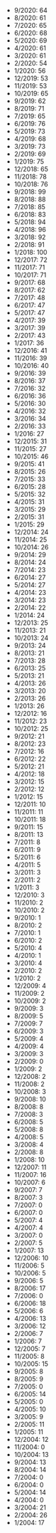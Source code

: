 *  9/2020: 64
*  8/2020: 61
*  7/2020: 65
*  6/2020: 68
*  5/2020: 69
*  4/2020: 61
*  3/2020: 61
*  2/2020: 54
*  1/2020: 56
*  12/2019: 53
*  11/2019: 53
*  10/2019: 65
*  9/2019: 62
*  8/2019: 71
*  7/2019: 65
*  6/2019: 76
*  5/2019: 73
*  4/2019: 68
*  3/2019: 73
*  2/2019: 69
*  1/2019: 75
*  12/2018: 65
*  11/2018: 78
*  10/2018: 76
*  9/2018: 99
*  8/2018: 88
*  7/2018: 85
*  6/2018: 83
*  5/2018: 94
*  4/2018: 96
*  3/2018: 92
*  2/2018: 91
*  1/2018: 100
*  12/2017: 72
*  11/2017: 71
*  10/2017: 71
*  9/2017: 68
*  8/2017: 62
*  7/2017: 48
*  6/2017: 47
*  5/2017: 47
*  4/2017: 39
*  3/2017: 39
*  2/2017: 43
*  1/2017: 36
*  12/2016: 41
*  11/2016: 39
*  10/2016: 40
*  9/2016: 39
*  8/2016: 37
*  7/2016: 32
*  6/2016: 36
*  5/2016: 30
*  4/2016: 32
*  3/2016: 34
*  2/2016: 33
*  1/2016: 27
*  12/2015: 31
*  11/2015: 27
*  10/2015: 46
*  9/2015: 41
*  8/2015: 26
*  7/2015: 33
*  6/2015: 28
*  5/2015: 32
*  4/2015: 31
*  3/2015: 29
*  2/2015: 31
*  1/2015: 29
*  12/2014: 24
*  11/2014: 25
*  10/2014: 26
*  9/2014: 29
*  8/2014: 24
*  7/2014: 23
*  6/2014: 27
*  5/2014: 27
*  4/2014: 23
*  3/2014: 23
*  2/2014: 22
*  1/2014: 24
*  12/2013: 25
*  11/2013: 21
*  10/2013: 24
*  9/2013: 24
*  8/2013: 21
*  7/2013: 28
*  6/2013: 25
*  5/2013: 21
*  4/2013: 26
*  3/2013: 20
*  2/2013: 26
*  1/2013: 26
*  12/2012: 16
*  11/2012: 23
*  10/2012: 25
*  9/2012: 21
*  8/2012: 23
*  7/2012: 16
*  6/2012: 22
*  5/2012: 21
*  4/2012: 18
*  3/2012: 15
*  2/2012: 12
*  1/2012: 15
*  12/2011: 10
*  11/2011: 11
*  10/2011: 18
*  9/2011: 15
*  8/2011: 13
*  7/2011: 8
*  6/2011: 9
*  5/2011: 6
*  4/2011: 5
*  3/2011: 3
*  2/2011: 2
*  1/2011: 3
*  12/2010: 3
*  11/2010: 2
*  10/2010: 2
*  9/2010: 1
*  8/2010: 2
*  7/2010: 1
*  6/2010: 2
*  5/2010: 4
*  4/2010: 1
*  3/2010: 4
*  2/2010: 2
*  1/2010: 2
*  12/2009: 4
*  11/2009: 2
*  10/2009: 2
*  9/2009: 3
*  8/2009: 5
*  7/2009: 7
*  6/2009: 3
*  5/2009: 4
*  4/2009: 4
*  3/2009: 3
*  2/2009: 0
*  1/2009: 2
*  12/2008: 2
*  11/2008: 2
*  10/2008: 3
*  9/2008: 10
*  8/2008: 8
*  7/2008: 3
*  6/2008: 5
*  5/2008: 8
*  4/2008: 5
*  3/2008: 4
*  2/2008: 8
*  1/2008: 10
*  12/2007: 11
*  11/2007: 16
*  10/2007: 6
*  9/2007: 7
*  8/2007: 3
*  7/2007: 0
*  6/2007: 0
*  5/2007: 4
*  4/2007: 4
*  3/2007: 0
*  2/2007: 5
*  1/2007: 13
*  12/2006: 10
*  11/2006: 5
*  10/2006: 5
*  9/2006: 5
*  8/2006: 17
*  7/2006: 0
*  6/2006: 18
*  5/2006: 6
*  4/2006: 13
*  3/2006: 12
*  2/2006: 7
*  1/2006: 7
*  12/2005: 7
*  11/2005: 8
*  10/2005: 15
*  9/2005: 8
*  8/2005: 9
*  7/2005: 0
*  6/2005: 14
*  5/2005: 0
*  4/2005: 10
*  3/2005: 9
*  2/2005: 11
*  1/2005: 11
*  12/2004: 12
*  11/2004: 0
*  10/2004: 13
*  9/2004: 13
*  8/2004: 14
*  7/2004: 0
*  6/2004: 0
*  5/2004: 14
*  4/2004: 0
*  3/2004: 21
*  2/2004: 26
*  1/2004: 17